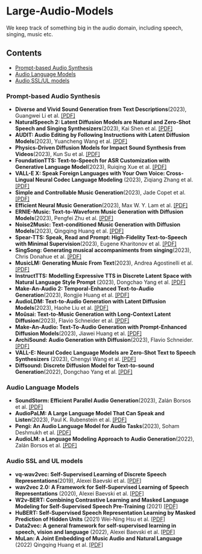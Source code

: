 # Large-Audio-Models

We keep track of something big in the audio domain,  including speech, singing, music etc.

## Contents

- [Prompt-based Audio Synthesis](#Prompt-based-Audio-Synthesis)
- [Audio Language Models](#Audio-Language-Models)
- [Audio SSL/UL models](#Audio-SSL-and-UL-models)

### Prompt-based Audio Synthesis

- **Diverse and Vivid Sound Generation from Text Descriptions**(2023), Guangwei Li et al. [[PDF]](https://arxiv.org/pdf/2305.01980.pdf)
- **NaturalSpeech 2: Latent Diffusion Models are Natural and Zero-Shot Speech and Singing Synthesizers**(2023), Kai Shen et al. [[PDF]](https://arxiv.org/pdf/2304.09116.pdf)
- **AUDIT: Audio Editing by Following Instructions with Latent Diffusion Models**(2023), Yuancheng Wang et al. [[PDF]](https://arxiv.org/pdf/2304.00830.pdf)
- **Physics-Driven Diffusion Models for Impact Sound Synthesis from Videos**(2023), Kun Su et al. [[PDF]](https://arxiv.org/pdf/2303.16897.pdf)
- **FoundationTTS: Text-to-Speech for ASR Customization with Generative Language Model**(2023), Ruiqing Xue et al. [[PDF]](https://arxiv.org/pdf/2303.02939v3.pdf)
- **VALL-E X: Speak Foreign Languages with Your Own Voice: Cross-Lingual Neural Codec Language Modeling** (2023), Ziqiang Zhang et al. [[PDF]](https://arxiv.org/pdf/2303.03926.pdf)
- **Simple and Controllable Music Generation**(2023), Jade Copet et al. [[PDF]](https://arxiv.org/pdf/2306.05284.pdf)
- **Efficient Neural Music Generation**(2023), Max W. Y. Lam et al. [[PDF]](https://arxiv.org/pdf/2305.15719.pdf)
- **ERNIE-Music: Text-to-Waveform Music Generation with Diffusion Models**(2023), Pengfei Zhu et al. [[PDF]](https://arxiv.org/pdf/2302.04456.pdf)
- **Noise2Music: Text-conditioned Music Generation with Diffusion Models**(2023), Qingqing Huang et al. [[PDF]](https://arxiv.org/pdf/2302.03917)
- **Spear-TTS: Speak, Read and Prompt: High-Fidelity Text-to-Speech with Minimal Supervision**(2023), Eugene Kharitonov et al. [[PDF]](https://arxiv.org/abs/2302.03540)
- **SingSong: Generating musical accompaniments from singing**(2023), Chris Donahue et al. [[PDF]](https://arxiv.org/pdf/2301.12662.pdf)
- **MusicLM: Generating Music From Text**(2023), Andrea Agostinelli et al. [[PDF]](https://arxiv.org/pdf/2301.11325)
- **InstructTTS: Modelling Expressive TTS in Discrete Latent Space with Natural Language Style Prompt** (2023), Dongchao Yang et al. [[PDF]](https://arxiv.org/pdf/2301.13662.pdf)
- **Make-An-Audio 2: Temporal-Enhanced Text-to-Audio Generation**(2023), Rongjie Huang et al. [[PDF]](https://arxiv.org/pdf/2305.18474.pdf)
- **AudioLDM: Text-to-Audio Generation with Latent Diffusion Models**(2023), Haohe Liu et al. [[PDF]](https://arxiv.org/pdf/2301.12503)
- **Moûsai: Text-to-Music Generation with Long-Context Latent Diffusion**(2023), Flavio Schneider et al. [[PDF]](https://arxiv.org/pdf/2301.11757)
- **Make-An-Audio: Text-To-Audio Generation with Prompt-Enhanced Diffusion Models**(2023), Jiawei Huang et al. [[PDF]](https://text-to-audio.github.io/paper.pdf)
- **ArchiSound: Audio Generation with Diffusion**(2023), Flavio Schneider. [[PDF]](https://arxiv.org/ftp/arxiv/papers/2301/2301.13267.pdf)
- **VALL-E: Neural Codec Language Models are Zero-Shot Text to Speech Synthesizers** (2023), Chengyi Wang et al. [[PDF]](https://arxiv.org/pdf/2301.02111.pdf)
- **Diffsound: Discrete Diffusion Model for Text-to-sound Generation**(2022), Dongchao Yang et al. [[PDF]](https://arxiv.org/pdf/2207.09983v1.pdf)

### Audio Language Models
- **SoundStorm: Efficient Parallel Audio Generation**(2023), Zalán Borsos et al. [[PDF]](https://arxiv.org/pdf/2305.09636.pdf)
- **AudioPaLM: A Large Language Model That Can Speak and Listen**(2023), Paul K. Rubenstein et al. [[PDF]](https://arxiv.org/pdf/2306.12925.pdf)
- **Pengi: An Audio Language Model for Audio Tasks**(2023), Soham Deshmukh et al. [[PDF]](https://arxiv.org/pdf/2305.11834)
- **AudioLM: a Language Modeling Approach to Audio Generation**(2022), Zalán Borsos et al. [[PDF]](https://arxiv.org/pdf/2209.03143)

### Audio SSL and UL models

- **vq-wav2vec: Self-Supervised Learning of Discrete Speech Representations**(2019), Alexei Baevski et al. [[PDF]](https://arxiv.org/abs/1910.05453.pdf)
- **wav2vec 2.0: A Framework for Self-Supervised Learning of Speech Representations** (2020), Alexei Baevski et al. [[PDF]](https://arxiv.org/pdf/2006.11477.pdf)
- **W2v-BERT: Combining Contrastive Learning and Masked Language Modeling for Self-Supervised Speech Pre-Training** (2021) [[PDF]](https://arxiv.org/pdf/2108.06209.pdf)
- **HuBERT: Self-Supervised Speech Representation Learning by Masked Prediction of Hidden Units** (2021) Wei-Ning Hsu et al. [[PDF]](https://arxiv.org/pdf/2106.07447.pdf)
- **Data2vec: A general framework for self-supervised learning in speech, vision and language** (2022), Alexei Baevski et al. [[PDF]](https://arxiv.org/abs/2202.03555.pdf)
- **MuLan: A Joint Embedding of Music Audio and Natural Language** (2022) Qingqing Huang et al. [[PDF]](https://arxiv.org/pdf/2208.12415.pdf)
